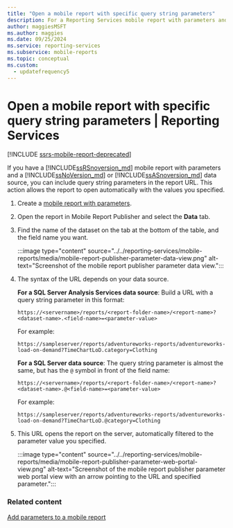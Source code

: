 ```yaml
---
title: "Open a mobile report with specific query string parameters"
description: For a Reporting Services mobile report with parameters and a data source, you can use query parameters in the report URL to open it with specified values.
author: maggiesMSFT
ms.author: maggies
ms.date: 09/25/2024
ms.service: reporting-services
ms.subservice: mobile-reports
ms.topic: conceptual
ms.custom:
  - updatefrequency5
---
```

# Open a mobile report with specific query string parameters | Reporting Services

[!INCLUDE [ssrs-mobile-report-deprecated](../../includes/ssrs-mobile-report-deprecated.md)]

If you have a [!INCLUDE[ssRSnoversion_md](../../includes/ssrsnoversion-md.md)] mobile report with parameters and a [!INCLUDE[ssNoVersion_md](../../includes/ssnoversion-md.md)] or [!INCLUDE[ssASnoversion_md](../../includes/ssasnoversion-md.md)] data source, you can include query string parameters in the report URL. This action allows the report to open automatically with the values you specified. 
 
1.	Create a [mobile report with parameters](../../reporting-services/mobile-reports/add-parameters-to-a-mobile-report-reporting-services.md).

1. Open the report in Mobile Report Publisher and select the **Data** tab. 

1. Find the name of the dataset on the tab at the bottom of the table, and the field name you want. 
    
    :::image type="content" source="../../reporting-services/mobile-reports/media/mobile-report-publisher-parameter-data-view.png" alt-text="Screenshot of the mobile report publisher parameter data view.":::
    
1.	The syntax of the URL depends on your data source. 

     **For a SQL Server Analysis Services data source**: Build a URL with a query string parameter in this format:

    `https://<servername>/reports/<report-folder-name>/<report-name>?<dataset-name>.<field-name>=<parameter-value>`

    For example:
    
    `https://sampleserver/reports/adventureworks-reports/adventureworks-load-on-demand?TimeChartLoD.category=Clothing` 
    
     **For a SQL Server data source**: The query string parameter is almost the same, but has the `@` symbol in front of the field name:

    `https://<servername>/reports/<report-folder-name>/<report-name>?<dataset-name>.@<field-name>=<parameter-value>`

    For example:
    
      `https://sampleserver/reports/adventureworks-reports/adventureworks-load-on-demand?TimeChartLoD.@category=Clothing` 

    
1.	This URL opens the report on the server, automatically filtered to the parameter value you specified.

    :::image type="content" source="../../reporting-services/mobile-reports/media/mobile-report-publisher-parameter-web-portal-view.png" alt-text="Screenshot of the mobile report publisher parameter web portal view with an arrow pointing to the URL and specified parameter.":::


### Related content

[Add parameters to a mobile report](../../reporting-services/mobile-reports/add-parameters-to-a-mobile-report-reporting-services.md)

